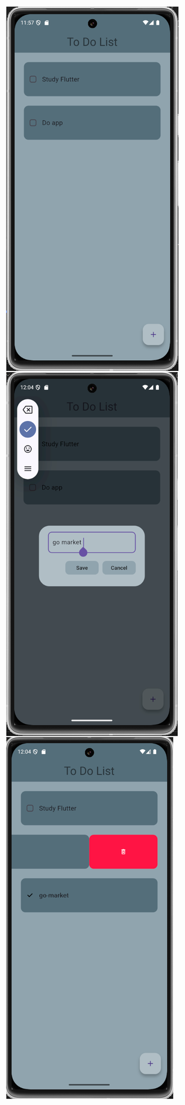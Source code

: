 ![image](https://github.com/Mr-Berke/todo_app_in_flutter/blob/940139f5678699ed13f06ae97dee6069985cd11a/Ekran%20g%C3%B6r%C3%BCnt%C3%BCs%C3%BC%202025-03-02%20145728.png)
![image](https://github.com/Mr-Berke/todo_app_in_flutter/blob/13e91836aa8d0d22349f20af1f5edb68d125ca0f/Ekran%20g%C3%B6r%C3%BCnt%C3%BCs%C3%BC%202025-03-02%20150435.png)
![image](https://github.com/Mr-Berke/todo_app_in_flutter/blob/0aa6126656fb42ca3a6b07a79db9bec8fc751fb3/Ekran%20g%C3%B6r%C3%BCnt%C3%BCs%C3%BC%202025-03-02%20150505.png)
